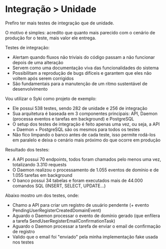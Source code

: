 # Integração > Unidade

Prefiro ter mais testes de integração que de unidade.

O motivo é simples: acredito que quanto mais parecido com o cenário de produção for o teste, mais valor ele entrega.

Testes de integração:
- Alertam quando fluxos não triviais do código passam a não funcionar depois de uma alteração
- Servem como uma documentação viva das funcionalidades do sistema
- Possibilitam a reprodução de bugs difíceis e garantem que eles não voltem após serem corrigidos
- São fundamentais para a manutenção de um ritmo sustentável de desenvolvimento

Vou utilizar o Syki como projeto de exemplo:
- Ele possui 538 testes, sendo 282 de unidade e 256 de integração
- Sua arquitetura é baseada em 3 componentes principais: API, Daemon (processa eventos e tarefas em background) e PostgreSQL
- O setup dos testes de integração é feito apenas uma vez, ou seja, a API + Daemon + PostgreSQL são os mesmos para todos os testes
- Não fico limpando o banco antes de cada teste, isso permite rodá-los em paralelo e deixa o cenário mais próximo do que ocorre em produção

Resultado dos testes:
- A API possui 70 endpoints, todos foram chamados pelo menos uma vez, totalizando 3.310 requests
- O Daemon realizou o processamento de 1.055 eventos de domínio e de 1.055 tarefas em background
- O banco possui 34 tabelas e foram executados mais de 44.000 comandos SQL (INSERT, SELECT, UPDATE...)

Abaixo mostro um dos testes, onde:
- Chamo a API para criar um registro de usuário pendente (+ evento PendingUserRegisterCreatedDomainEvent)
- Aguardo o Daemon processar o evento de domínio gerado (que enfilera a tarefa SendUserRegisterEmailConfirmationTask)
- Aguardo o Daemon processar a tarefa de enviar o email de confirmação de registro
- Valido que o email foi "enviado" pela minha implementação fake usada nos testes
